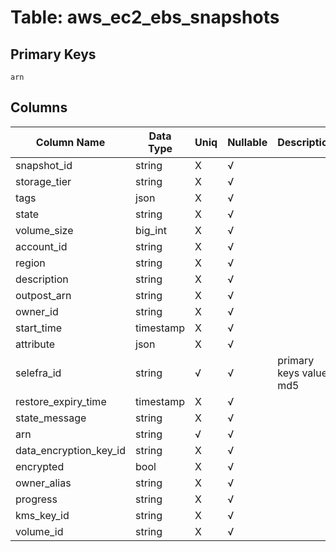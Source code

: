 # Table: aws_ec2_ebs_snapshots

## Primary Keys 

```
arn
```


## Columns 

|  Column Name   |  Data Type  | Uniq | Nullable | Description | 
|  ----  | ----  | ----  | ----  | ---- | 
| snapshot_id | string | X | √ |  | 
| storage_tier | string | X | √ |  | 
| tags | json | X | √ |  | 
| state | string | X | √ |  | 
| volume_size | big_int | X | √ |  | 
| account_id | string | X | √ |  | 
| region | string | X | √ |  | 
| description | string | X | √ |  | 
| outpost_arn | string | X | √ |  | 
| owner_id | string | X | √ |  | 
| start_time | timestamp | X | √ |  | 
| attribute | json | X | √ |  | 
| selefra_id | string | √ | √ | primary keys value md5 | 
| restore_expiry_time | timestamp | X | √ |  | 
| state_message | string | X | √ |  | 
| arn | string | √ | √ |  | 
| data_encryption_key_id | string | X | √ |  | 
| encrypted | bool | X | √ |  | 
| owner_alias | string | X | √ |  | 
| progress | string | X | √ |  | 
| kms_key_id | string | X | √ |  | 
| volume_id | string | X | √ |  | 


